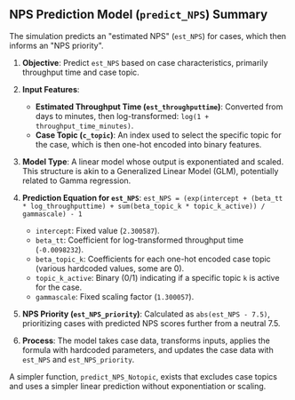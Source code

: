 ## NPS Prediction Model (`predict_NPS`) Summary

The simulation predicts an "estimated NPS" (`est_NPS`) for cases, which then informs an "NPS priority".

1.  **Objective**: Predict `est_NPS` based on case characteristics, primarily throughput time and case topic.

2.  **Input Features**:
    *   **Estimated Throughput Time (`est_throughputtime`)**: Converted from days to minutes, then log-transformed: `log(1 + throughput_time_minutes)`.
    *   **Case Topic (`c_topic`)**: An index used to select the specific topic for the case, which is then one-hot encoded into binary features.

3.  **Model Type**: A linear model whose output is exponentiated and scaled. This structure is akin to a Generalized Linear Model (GLM), potentially related to Gamma regression.

4.  **Prediction Equation for `est_NPS`**:
    `est_NPS = (exp(intercept + (beta_tt * log_throughputtime) + sum(beta_topic_k * topic_k_active)) / gammascale) - 1`
    *   `intercept`: Fixed value (`2.300587`).
    *   `beta_tt`: Coefficient for log-transformed throughput time (`-0.0098232`).
    *   `beta_topic_k`: Coefficients for each one-hot encoded case topic (various hardcoded values, some are 0).
    *   `topic_k_active`: Binary (0/1) indicating if a specific topic `k` is active for the case.
    *   `gammascale`: Fixed scaling factor (`1.300057`).

5.  **NPS Priority (`est_NPS_priority`)**: Calculated as `abs(est_NPS - 7.5)`, prioritizing cases with predicted NPS scores further from a neutral 7.5.

6.  **Process**: The model takes case data, transforms inputs, applies the formula with hardcoded parameters, and updates the case data with `est_NPS` and `est_NPS_priority`.

A simpler function, `predict_NPS_Notopic`, exists that excludes case topics and uses a simpler linear prediction without exponentiation or scaling.
